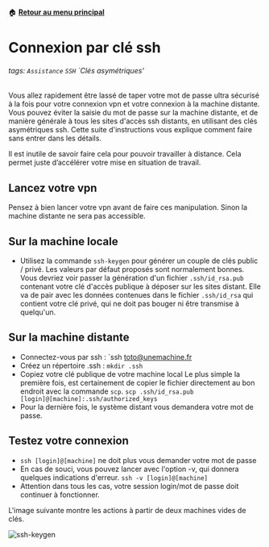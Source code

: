 :house: [**Retour au menu principal**](/TChelp)

# Connexion par clé ssh

###### tags: `Assistance` `SSH` `Clés asymétriques'

Vous allez rapidement être lassé de taper votre mot de passe ultra sécurisé à la fois pour votre connexion vpn et votre connexion à la machine distante. Vous pouvez éviter la saisie du mot de passe sur la machine distante, et de manière générale à tous les sites d'accès ssh distants, en utilisant des clés asymétriques ssh. Cette suite d'instructions vous explique comment faire sans entrer dans les détails.

Il est inutile de savoir faire cela pour pouvoir travailler à distance. Cela permet juste d’accélérer votre mise en situation de travail.

## Lancez votre vpn

Pensez à bien lancer votre vpn avant de faire ces manipulation. Sinon la machine distante ne sera pas accessible.

## Sur la machine locale

- Utilisez la commande `ssh-keygen` pour générer un couple de clés public / privé.
Les valeurs par défaut proposés sont normalement bonnes. Vous devriez voir passer la génération d'un fichier `.ssh/id_rsa.pub` contenant votre clé d'accès publique à déposer sur les sites distant. Elle va de pair avec les données contenues dans le fichier `.ssh/id_rsa` qui contient votre clé privé, qui ne doit pas bouger ni être transmise à quelqu'un.

## Sur la machine distante

- Connectez-vous par ssh : `ssh toto@unemachine.fr
- Créez un répertoire .ssh : `mkdir .ssh`
- Copiez votre clé publique de votre machine local
  Le plus simple la première fois, est certainement de copier le fichier directement au bon endroit avec la commande `scp`.
  `scp .ssh/id_rsa.pub [login]@[machine]:.ssh/authorized_keys`
- Pour la dernière fois, le système distant vous demandera votre mot de passe.

## Testez votre connexion

- `ssh [login]@[machine]` ne doit plus vous demander votre mot de passe
- En cas de souci, vous pouvez lancer avec l'option -v, qui donnera quelques indications d'erreur.
`ssh -v [login]@[machine]`
- Attention dans tous les cas, votre session login/mot de passe doit continuer à fonctionner.

L'image suivante montre les actions à partir de deux machines vides de clés.

![ssh-keygen](https://i.imgur.com/ElWIp5f.png)
